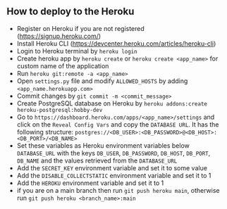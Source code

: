 ## How to deploy to the Heroku
- Register on Heroku if you are not registered (https://signup.heroku.com/)
- Install Heroku CLI (https://devcenter.heroku.com/articles/heroku-cli)
- Login to Heroku terminal by ```heroku login```
- Create heroku app by ```heroku create``` or ```heroku create <app_name>``` for custom name of the application
- Run ```heroku git:remote -a <app_name>```
- Open ```settings.py``` file and modify ```ALLOWED_HOSTS``` by adding ```<app_name.herokuapp.com>```
- Commit changes by ```git commit -m <commit_message>```
- Create PostgreSQL database on Heroku by ```heroku addons:create heroku-postgresql:hobby-dev```
- Go to ```https://dashboard.heroku.com/apps/<app_name>/settings``` and click on the ```Reveal Config Vars``` and copy 
  the ```DATABASE URL```. It has the following structure: 
  ```postgres://<DB_USER>:<DB_PASSWORD>@<DB_HOST>:<DB_PORT>/<DB_NAME>```
- Set these variables as Heroku environment variables below ```DATABASE_URL``` with the keys ```DB_USER```,
  ```DB_PASSWORD```, ```DB_HOST```, ```DB_PORT```, ```DB_NAME``` and the values retrieved from the ```DATABASE_URL```
- Add the ```SECRET_KEY``` environment variable and set it to some value
- Add the ```DISABLE_COLLECTSTATIC``` environment variable and set it to 1
- Add the ```HEROKU``` environment variable and set it to 1
- if you are on a main branch then run ```git push heroku main```, otherwise run 
  ```git push heroku <branch_name>:main```